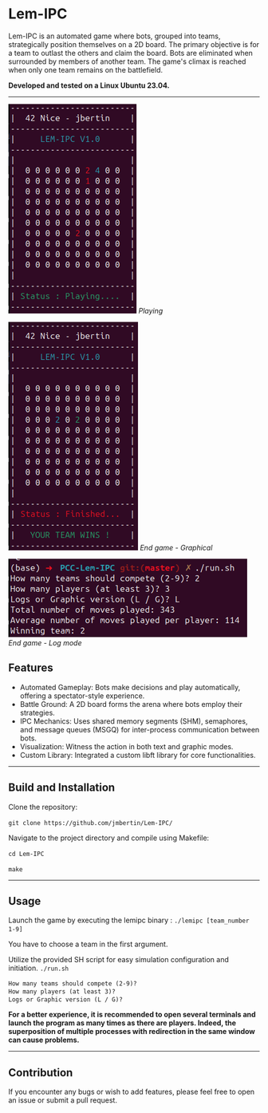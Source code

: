 # Lem-IPC

Lem-IPC is an automated game where bots, grouped into teams, strategically position themselves on a 2D board. The primary objective is for a team to outlast the others and claim the board. Bots are eliminated when surrounded by members of another team. The game's climax is reached when only one team remains on the battlefield.

**Developed and tested on a Linux Ubuntu 23.04.**

----

![Demo GIF](./screenshots/ingame.png)
*Playing*

![Demo GIF](./screenshots/finishG.png)
*End game - Graphical*

![Demo GIF](./screenshots/finishL.png)
*End game - Log mode*

## Features
- Automated Gameplay: Bots make decisions and play automatically, offering a spectator-style experience.
- Battle Ground: A 2D board forms the arena where bots employ their strategies.
- IPC Mechanics: Uses shared memory segments (SHM), semaphores, and message queues (MSGQ) for inter-process communication between bots.
- Visualization: Witness the action in both text and graphic modes.
- Custom Library: Integrated a custom libft library for core functionalities.

----

## Build and Installation

Clone the repository:

``git clone https://github.com/jmbertin/Lem-IPC/``

Navigate to the project directory and compile using Makefile:

``cd Lem-IPC``

``make``

----

## Usage

Launch the game by executing the lemipc binary :
``./lemipc [team_number 1-9]``

You have to choose a team in the first argument.

Utilize the provided SH script for easy simulation configuration and initiation.
``./run.sh``

````
How many teams should compete (2-9)?
How many players (at least 3)?
Logs or Graphic version (L / G)?
````


**For a better experience, it is recommended to open several terminals and launch the program as many times as there are players. Indeed, the superposition of multiple processes with redirection in the same window can cause problems.**

----

## Contribution
If you encounter any bugs or wish to add features, please feel free to open an issue or submit a pull request.
